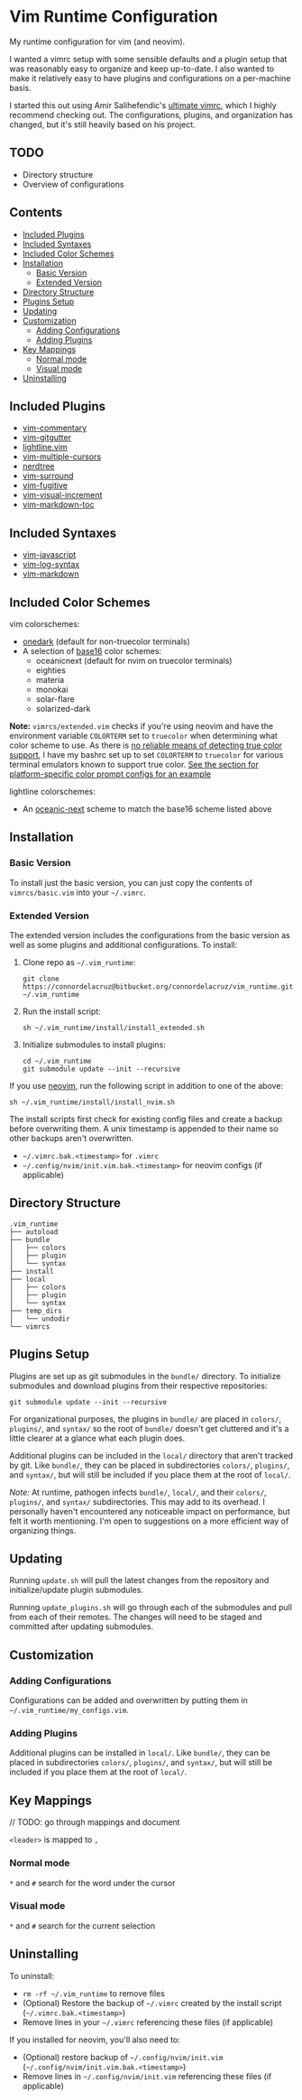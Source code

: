 # Vim Runtime Configuration

My runtime configuration for vim (and neovim).  

I wanted a vimrc setup with some sensible defaults and a plugin setup that was reasonably easy to organize and keep up-to-date. I also wanted to make it relatively easy to have plugins and configurations on a per-machine basis.

I started this out using Amir Salihefendic's [ultimate vimrc](https://github.com/amix/vimrc), which I highly recommend checking out. The configurations, plugins, and organization has changed, but it's still heavily based on his project.

## TODO

- Directory structure
- Overview of configurations  

## Contents

<!-- vim-markdown-toc GFM -->

* [Included Plugins](#included-plugins)
* [Included Syntaxes](#included-syntaxes)
* [Included Color Schemes](#included-color-schemes)
* [Installation](#installation)
    * [Basic Version](#basic-version)
    * [Extended Version](#extended-version)
* [Directory Structure](#directory-structure)
* [Plugins Setup](#plugins-setup)
* [Updating](#updating)
* [Customization](#customization)
    * [Adding Configurations](#adding-configurations)
    * [Adding Plugins](#adding-plugins)
* [Key Mappings](#key-mappings)
    * [Normal mode](#normal-mode)
    * [Visual mode](#visual-mode)
* [Uninstalling](#uninstalling)

<!-- vim-markdown-toc -->

## Included Plugins

- [vim-commentary](https//github.com/tpope/vim-commentary)
- [vim-gitgutter](https//github.com/airblade/vim-gitgutter)
- [lightline.vim](https//github.com/itchyny/lightline.vim)
- [vim-multiple-cursors](https//github.com/terryma/vim-multiple-cursors)
- [nerdtree](https//github.com/scrooloose/nerdtree)
- [vim-surround](https//github.com/tpope/vim-surround)
- [vim-fugitive](https//github.com/tpope/vim-fugitive.git)
- [vim-visual-increment](https//github.com/triglav/vim-visual-increment.git)
- [vim-markdown-toc](https://github.com/mzlogin/vim-markdown-toc.git)

## Included Syntaxes

- [vim-javascript](https://github.com/pangloss/vim-javascript)
- [vim-log-syntax](https://github.com/dzeban/vim-log-syntax)
- [vim-markdown](https://github.com/tpope/vim-markdown)

## Included Color Schemes

vim colorschemes:

- [onedark](https://github.com/joshdick/onedark.vim) (default for non-truecolor terminals)
- A selection of [base16](https://github.com/chriskempson/base16-vim) color schemes:  
    - oceanicnext (default for nvim on truecolor terminals)
    - eighties
    - materia
    - monokai
    - solar-flare
    - solarized-dark

**Note:** `vimrcs/extended.vim` checks if you're using neovim and have the environment variable `COLORTERM` set to `truecolor` when determining what color scheme to use. As there is [no reliable means of detecting true color support](https://gist.github.com/XVilka/8346728#detection), I have my bashrc set up to set `COLORTERM` to `truecolor` for various terminal emulators known to support true color. [See the section for platform-specific color prompt configs for an example](https://github.com/connordelacruz/bash_config/blob/master/globalrc.d/bashrc.sh)

lightline colorschemes:

- An [oceanic-next](https://github.com/mhartington/oceanic-next) scheme to match the base16 scheme listed above

## Installation

### Basic Version
To install just the basic version, you can just copy the contents of `vimrcs/basic.vim` into your `~/.vimrc`.

### Extended Version
The extended version includes the configurations from the basic version as well as some plugins and additional configurations. To install:  

1. Clone repo as `~/.vim_runtime`:

    ```
    git clone https://connordelacruz@bitbucket.org/connordelacruz/vim_runtime.git ~/.vim_runtime
    ```

2. Run the install script:

    ```
    sh ~/.vim_runtime/install/install_extended.sh
    ```

3. Initialize submodules to install plugins:

    ```
    cd ~/.vim_runtime
    git submodule update --init --recursive
    ```


If you use [neovim](https://neovim.io/), run the following script in addition to one of the above:

```
sh ~/.vim_runtime/install/install_nvim.sh
```

The install scripts first check for existing config files and create a backup before overwriting them. A unix timestamp is appended to their name so other backups aren't overwritten.  

- `~/.vimrc.bak.<timestamp>` for `.vimrc`
- `~/.config/nvim/init.vim.bak.<timestamp>` for neovim configs (if applicable)

## Directory Structure

```
.vim_runtime
├── autoload
├── bundle
│   ├── colors
│   ├── plugin
│   └── syntax
├── install
├── local
│   ├── colors
│   ├── plugin
│   └── syntax
├── temp_dirs
│   └── undodir
└── vimrcs
```


## Plugins Setup
Plugins are set up as git submodules in the `bundle/` directory. To initialize submodules and download plugins from their respective repositories:

```
git submodule update --init --recursive
```

For organizational purposes, the plugins in `bundle/` are placed in `colors/`, `plugins/`, and `syntax/` so the root of `bundle/` doesn't get cluttered and it's a little clearer at a glance what each plugin does.  

Additional plugins can be included in the `local/` directory that aren't tracked by git. Like `bundle/`, they can be placed in subdirectories `colors/`, `plugins/`, and `syntax/`, but will still be included if you place them at the root of `local/`.

*Note:* At runtime, pathogen infects `bundle/`, `local/`, and their `colors/`, `plugins/`, and `syntax/` subdirectories. This may add to its overhead. I personally haven't encountered any noticeable impact on performance, but felt it worth mentioning. I'm open to suggestions on a more efficient way of organizing things.

## Updating
Running `update.sh` will pull the latest changes from the repository and initialize/update plugin submodules.

Running `update_plugins.sh` will go through each of the submodules and pull from each of their remotes. The changes will need to be staged and committed after updating submodules.

## Customization

### Adding Configurations
Configurations can be added and overwritten by putting them in `~/.vim_runtime/my_configs.vim`.

### Adding Plugins
Additional plugins can be installed in `local/`. Like `bundle/`, they can be placed in subdirectories `colors/`, `plugins/`, and `syntax/`, but will still be included if you place them at the root of `local/`.

## Key Mappings

// TODO: go through mappings and document

`<leader>` is mapped to `,`

### Normal mode

`*` and `#` search for the word under the cursor

### Visual mode

`*` and `#` search for the current selection

## Uninstalling

To uninstall:

- `rm -rf ~/.vim_runtime` to remove files
- (Optional) Restore the backup of `~/.vimrc` created by the install script (`~/.vimrc.bak.<timestamp>`)
- Remove lines in your `~/.vimrc` referencing these files (if applicable)

If you installed for neovim, you'll also need to:

- (Optional) restore backup of `~/.config/nvim/init.vim` (`~/.config/nvim/init.vim.bak.<timestamp>`)
- Remove lines in `~/.config/nvim/init.vim` referencing these files (if applicable)
